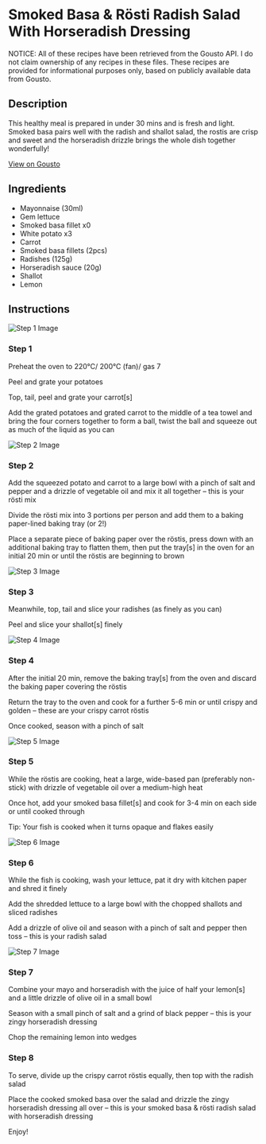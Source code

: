 # Smoked Basa & Rösti Radish Salad With Horseradish Dressing

NOTICE: All of these recipes have been retrieved from the Gousto API. I do not claim ownership of any recipes in these files. These recipes are provided for informational purposes only, based on publicly available data from Gousto.

## Description

This healthy meal is prepared in under 30 mins and is fresh and light. 
Smoked basa pairs well with the radish and shallot salad, the rostis are crisp and sweet and the horseradish drizzle brings the whole dish together wonderfully!

[View on Gousto](https://www.gousto.co.uk/recipes/cookbook/smoked-basa-rosti-radish-salad-with-horseradish-dressing)

## Ingredients

- Mayonnaise (30ml)
- Gem lettuce
- Smoked basa fillet x0
- White potato x3
- Carrot
- Smoked basa fillets (2pcs)
- Radishes (125g)
- Horseradish sauce (20g)
- Shallot
- Lemon

## Instructions

![Step 1 Image](https://production-media.gousto.co.uk/cms/recipe-step-image/step-1-1652714271852-x200.jpg)

### Step 1

Preheat the oven to 220°C/ 200°C (fan)/ gas 7

Peel and grate your potatoes

Top, tail, peel and grate your carrot[s]

Add the grated potatoes and grated carrot to the middle of a tea towel and bring the four corners together to form a ball, twist the ball and squeeze out as much of the liquid as you can

![Step 2 Image](https://production-media.gousto.co.uk/cms/recipe-step-image/step-2-1652714281297-x200.jpg)

### Step 2

Add the squeezed potato and carrot to a large bowl with a pinch of salt and pepper and a drizzle of vegetable oil and mix it all together – this is your rösti mix

Divide the rösti mix into 3 portions per person and add them to a baking paper-lined baking tray (or 2!)

Place a separate piece of baking paper over the röstis, press down with an additional baking tray to flatten them, then put the tray[s] in the oven for an initial 20 min or until the röstis are beginning to brown

![Step 3 Image](https://production-media.gousto.co.uk/cms/recipe-step-image/step-3-1652714290208-x200.jpg)

### Step 3

Meanwhile, top, tail and slice your radishes (as finely as you can)

Peel and slice your shallot[s] finely

![Step 4 Image](https://production-media.gousto.co.uk/cms/recipe-step-image/step-4-1652714298170-x200.jpg)

### Step 4

After the initial 20 min, remove the baking tray<span class="text-danger">[s]</span> from the oven and discard the baking paper covering the röstis

Return the tray to the oven and cook for a further 5-6 min or until crispy and golden – these are your crispy carrot röstis

Once cooked, season with a pinch of salt

![Step 5 Image](https://production-media.gousto.co.uk/cms/recipe-step-image/step-5-1652714305288-x200.jpg)

### Step 5

While the röstis are cooking, heat a large, wide-based pan (preferably non-stick) with drizzle of vegetable oil over a medium-high heat

Once hot, add your smoked basa fillet[s] and cook for 3-4 min on each side or until cooked through

Tip: Your fish is cooked when it turns opaque and flakes easily

![Step 6 Image](https://production-media.gousto.co.uk/cms/recipe-step-image/step-6-1652714313396-x200.jpg)

### Step 6

While the fish is cooking, wash your lettuce, pat it dry with kitchen paper and shred it finely

Add the shredded lettuce to a large bowl with the chopped shallots and sliced radishes

Add a drizzle of olive oil and season with a pinch of salt and pepper then toss – this is your radish salad

![Step 7 Image](https://production-media.gousto.co.uk/cms/recipe-step-image/step-7-1652714320314-x200.jpg)

### Step 7

Combine your mayo and horseradish with the juice of half your lemon[s] and a little drizzle of olive oil in a small bowl

Season with a small pinch of salt and a grind of black pepper – this is your zingy horseradish dressing

Chop the remaining lemon into wedges

### Step 8

To serve, divide up the crispy carrot röstis equally, then top with the radish salad

Place the cooked smoked basa over the salad and drizzle the zingy horseradish dressing all over – this is your smoked basa & rösti radish salad with horseradish dressing

Enjoy!

